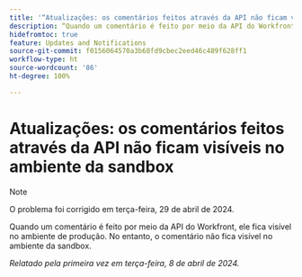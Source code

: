 ```yaml
---
title: '“Atualizações: os comentários feitos através da API não ficam visíveis no ambiente da sandbox”'
description: “Quando um comentário é feito por meio da API do Workfront, ele fica visível no ambiente de produção. No entanto, o comentário não fica visível no ambiente da sandbox. ”
hidefromtoc: true
feature: Updates and Notifications
source-git-commit: f0156064570a3b68fd9cbec2eed46c489f628ff1
workflow-type: ht
source-wordcount: '86'
ht-degree: 100%

---
```



# Atualizações: os comentários feitos através da API não ficam visíveis no ambiente da sandbox

>[!NOTE]
>
>O problema foi corrigido em terça-feira, 29 de abril de 2024.

Quando um comentário é feito por meio da API do Workfront, ele fica visível no ambiente de produção. No entanto, o comentário não fica visível no ambiente da sandbox.

_Relatado pela primeira vez em terça-feira, 8 de abril de 2024._


